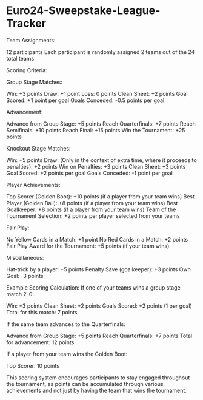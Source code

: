 # Euro24-Sweepstake-League-Tracker

Team Assignments:

12 participants
Each participant is randomly assigned 2 teams out of the 24 total teams

Scoring Criteria:

Group Stage Matches:

Win: +3 points
Draw: +1 point
Loss: 0 points
Clean Sheet: +2 points
Goal Scored: +1 point per goal
Goals Conceded: -0.5 points per goal

Advancement:

Advance from Group Stage: +5 points
Reach Quarterfinals: +7 points
Reach Semifinals: +10 points
Reach Final: +15 points
Win the Tournament: +25 points

Knockout Stage Matches:

Win: +5 points
Draw: (Only in the context of extra time, where it proceeds to penalties): +2 points
Win on Penalties: +3 points
Clean Sheet: +3 points
Goal Scored: +2 points per goal
Goals Conceded: -1 point per goal

Player Achievements:

Top Scorer (Golden Boot): +10 points (if a player from your team wins)
Best Player (Golden Ball): +8 points (if a player from your team wins)
Best Goalkeeper: +8 points (if a player from your team wins)
Team of the Tournament Selection: +2 points per player selected from your teams

Fair Play:

No Yellow Cards in a Match: +1 point
No Red Cards in a Match: +2 points
Fair Play Award for the Tournament: +5 points (if your team wins)

Miscellaneous:

Hat-trick by a player: +5 points
Penalty Save (goalkeeper): +3 points
Own Goal: -3 points

Example Scoring Calculation:
If one of your teams wins a group stage match 2-0:

Win: +3 points
Clean Sheet: +2 points
Goals Scored: +2 points (1 per goal)
Total for this match: 7 points

If the same team advances to the Quarterfinals:

Advance from Group Stage: +5 points
Reach Quarterfinals: +7 points
Total for advancement: 12 points

If a player from your team wins the Golden Boot:

Top Scorer: 10 points


This scoring system encourages participants to stay engaged throughout the tournament, as points can be accumulated through various achievements and not just by having the team that wins the tournament.


